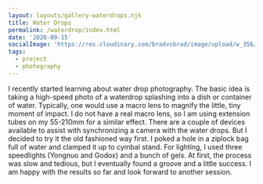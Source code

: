 ```yaml
---
layout: layouts/gallery-waterdrops.njk
title: Water Drops
permalink: /waterdrop/index.html
date: '2020-09-15'
socialImage: 'https://res.cloudinary.com/bradvsbrad/image/upload/w_356/posts/20200831-DSC01601-Edit.jpg'
tags:
  - project
  - photography
---
```

<!-- <a href="/photos/waterdrop/"><img src="https://res.cloudinary.com/bradvsbrad/image/upload/w_792,c_fill,g_auto,ar_1.667/posts/20200831-DSC01609-Edit.jpg" alt="Amber Pawn" class="photos-thumb" loading="lazy"></a> -->
I recently started learning about water drop photography.  The basic idea is taking a high-speed photo of a waterdrop splashing into a dish or container of water. Typically, one would use a macro lens to magnify the little, tiny moment of impact.  I do not have a real macro lens, so I am using extension tubes on my 55-210mm for a similar effect. There are a couple of devices available to assist with synchronizing a camera with the water drops.  But I decided to try it the old fashioned way first.  I poked a hole in a ziplock bag full of water and clamped it up to cymbal stand.  For lighting, I used three speedlights (Yongnuo and Godox) and a bunch of gels. At first, the process was slow and tedious, but I eventually found a groove and a little success.  I am happy with the results so far and look forward to another session.
<!-- [View Water Drop Gallery](/photos/waterdrop/) -->
